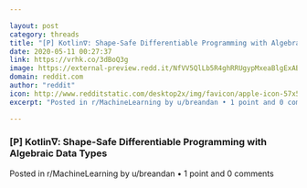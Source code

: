 ```yaml
---

layout: post
category: threads
title: "[P] Kotlin∇: Shape-Safe Differentiable Programming with Algebraic Data Types"
date: 2020-05-11 00:27:37
link: https://vrhk.co/3dBoQ3g
image: https://external-preview.redd.it/NfVV5QlLb5R4ghRRUgypMxeaBlgExABNMHRSyUa_Pfs.jpg?width=400&height=209.42408377&auto=webp&crop=400:209.42408377,smart&s=cf4de50ed4b0d0ff168fcc3be91acf38581b5bc0
domain: reddit.com
author: "reddit"
icon: http://www.redditstatic.com/desktop2x/img/favicon/apple-icon-57x57.png
excerpt: "Posted in r/MachineLearning by u/breandan • 1 point and 0 comments"

---
```


### [P] Kotlin∇: Shape-Safe Differentiable Programming with Algebraic Data Types

Posted in r/MachineLearning by u/breandan • 1 point and 0 comments